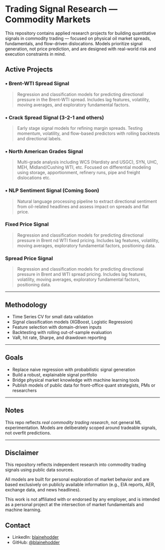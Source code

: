 # Trading Signal Research — Commodity Markets

This repository contains applied research projects for building quantitative signals in commodity trading — focused on physical oil market spreads, fundamentals, and flow-driven dislocations. Models prioritize signal generation, not price prediction, and are designed with real-world risk and execution constraints in mind.

## Active Projects

### • Brent-WTI Spread Signal
> Regression and classification models for predicting directional pressure in the Brent-WTI spread. Includes lag features, volatility, moving averages, and exploratory fundamental factors.

### • Crack Spread Signal (3-2-1 and others)
> Early stage signal models for refining margin spreads. Testing momentum, volatility, and flow-based predictors with rolling backtests and directional labels.

### • North American Grades Signal
> Multi-grade analysis including WCS (Hardisty and USGC), SYN, UHC, MEH, Midland/Cushing WTI, etc. Focused on differential modeling using storage, apportionment, refinery runs, pipe and freight dislocations etc.

### • NLP Sentiment Signal (Coming Soon)
> Natural language processing pipeline to extract directional sentiment from oil-related headlines and assess impact on spreads and flat price.

### Fixed Price Signal
> Regression and classification models for predicting directional pressure in Brent nd WTI fixed pricing. Includes lag features, volatility, moving averages, exploratory fundamental factors, positioning data.

### Spread Price Signal
> Regression and classification models for predicting directional pressure in Brent and WTI spread pricing. Includes lag features, volatility, moving averages, exploratory fundamental factors, positioning data.

---

## Methodology

- Time Series CV for small data validation
- Signal classification models (XGBoost, Logistic Regression)
- Feature selection with domain-driven inputs
- Backtesting with rolling out-of-sample evaluation
- VaR, hit rate, Sharpe, and drawdown reporting

---

## Goals

- Replace naive regression with probabilistic signal generation
- Build a robust, explainable signal portfolio
- Bridge physical market knowledge with machine learning tools
- Publish models of public data for front-office quant strategists, PMs or researchers 

---

## Notes

This repo reflects *real commodity trading research*, not general ML experimentation. Models are deliberately scoped around tradeable signals, not overfit predictions.

---

## Disclaimer

This repository reflects independent research into commodity trading signals using public data sources.

All models are built for personal exploration of market behavior and are based exclusively on publicly available information (e.g., EIA reports, AER, exchange data, and news headlines).

This work is not affiliated with or endorsed by any employer, and is intended as a personal project at the intersection of market fundamentals and machine learning.

## Contact

- LinkedIn: [blainehodder](https://www.linkedin.com/in/blainehodder/)
- GitHub: [@blainehodder](https://github.com/blainehodder)
